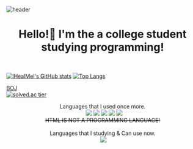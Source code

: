 ![header](https://capsule-render.vercel.app/api?type=wave&color=auto&height=300&section=header&text=lHealMel&fontSize=50)

<h1 align="center">Hello!👋 I'm the a college student studying programming!</h1>

<br>
           
[![lHealMel's GitHub stats](https://github-readme-stats.vercel.app/api?username=lHealMel&show_icons=true&theme=radical)](https://github.com/anuraghazra/github-readme-stats)
[![Top Langs](https://github-readme-stats.vercel.app/api/top-langs/?username=lHealMel&layout=compact&theme=radical)](https://github.com/anuraghazra/github-readme-stats)

[BOJ](https://www.acmicpc.net/user/mtn2072)<br>
[![solved.ac tier](http://mazassumnida.wtf/api/generate_badge?boj=mtn2072)](https://solved.ac/mtn2072)&nbsp;

<p align="center">
Languages that I used once more. 
           <br> &nbsp;
           <img src="https://img.shields.io/badge/Python-3766AB?style=flat-square&logo=Python&logoColor=white"></a>
           <img src="https://img.shields.io/badge/C-A8B9CC?style=flat-square&logo=C&logoColor=white"></a>
           <img src="https://img.shields.io/badge/Java-007396?style=flat-square&logo=Java&logoColor=white"></a>
           <img src="https://img.shields.io/badge/HTML-E34F26?style=flat-square&logo=HTML5&logoColor=white"></a>
           <img src="https://img.shields.io/badge/CSS-1572B6?style=flat-square&logo=CSS&logoColor=white"></a><br>
           <s>HTML IS NOT A PROGRAMMING LANGUAGE!</s><br><br>
Languages that I studying & Can use now. <br> &nbsp;
<img src="https://img.shields.io/badge/C-A8B9CC?style=flat-square&logo=C&logoColor=white">&nbsp;
</p>
